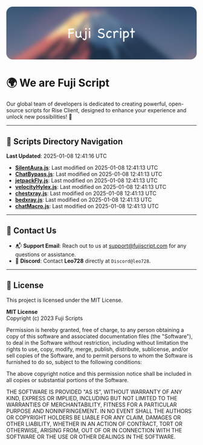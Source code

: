 ![Banner](.github/b.webp)

# 🌍 **We are Fuji Script**

Our global team of developers is dedicated to creating powerful, open-source scripts for Rise Client, designed to enhance your experience and unlock new possibilities! 🌟

---
<!-- SCRIPTS_NAVIGATION_START -->
## 📂 **Scripts Directory Navigation**

**Last Updated**: 2025-01-08 12:41:16 UTC

- **[SilentAura.js](scripts/SilentAura.js)**: Last modified on 2025-01-08 12:41:13 UTC
- **[ChatBypass.js](scripts/ChatBypass.js)**: Last modified on 2025-01-08 12:41:13 UTC
- **[jetpackFly.js](scripts/jetpackFly.js)**: Last modified on 2025-01-08 12:41:13 UTC
- **[velocityHylex.js](scripts/velocityHylex.js)**: Last modified on 2025-01-08 12:41:13 UTC
- **[chestxray.js](scripts/chestxray.js)**: Last modified on 2025-01-08 12:41:13 UTC
- **[bedxray.js](scripts/bedxray.js)**: Last modified on 2025-01-08 12:41:13 UTC
- **[chatMacro.js](scripts/chatMacro.js)**: Last modified on 2025-01-08 12:41:13 UTC

<!-- SCRIPTS_NAVIGATION_END -->

---

## 💬 **Contact Us**  
- 📬 **Support Email**: Reach out to us at [support@fujiscript.com](mailto:support@fujiscript.com) for any questions or assistance.  
- 💬 **Discord**: Contact **Leo728** directly at `Discord@leo728`.

---

## 📜 **License**

This project is licensed under the MIT License.  

**MIT License**  
Copyright (c) 2023 Fuji Scripts  

Permission is hereby granted, free of charge, to any person obtaining a copy of this software and associated documentation files (the "Software"), to deal in the Software without restriction, including without limitation the rights to use, copy, modify, merge, publish, distribute, sublicense, and/or sell copies of the Software, and to permit persons to whom the Software is furnished to do so, subject to the following conditions:  

The above copyright notice and this permission notice shall be included in all copies or substantial portions of the Software.  

THE SOFTWARE IS PROVIDED "AS IS", WITHOUT WARRANTY OF ANY KIND, EXPRESS OR IMPLIED, INCLUDING BUT NOT LIMITED TO THE WARRANTIES OF MERCHANTABILITY, FITNESS FOR A PARTICULAR PURPOSE AND NONINFRINGEMENT. IN NO EVENT SHALL THE AUTHORS OR COPYRIGHT HOLDERS BE LIABLE FOR ANY CLAIM, DAMAGES OR OTHER LIABILITY, WHETHER IN AN ACTION OF CONTRACT, TORT OR OTHERWISE, ARISING FROM, OUT OF OR IN CONNECTION WITH THE SOFTWARE OR THE USE OR OTHER DEALINGS IN THE SOFTWARE.  
